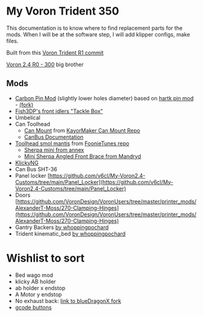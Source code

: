 # My Voron Trident 350

This documentation is to know where to find replacement parts for the mods. 
When I will be at the software step, I will add klipper configs, make files. 

Built from this [Voron Trident R1 commit](https://github.com/VoronDesign/Voron-Trident/tree/VTr1)

[Voron 2.4 R0 - 300](https://github.com/ViThreeDimension/voron2.4) big brother

## Mods
- [Carbon Pin Mod](/mods/own%20mods/Trident%20Carbon%20Pin%20Mod/) (slightly lower holes diameter) based on [hartk pin mod](https://github.com/VoronDesign/VoronUsers/tree/master/printer_mods/hartk1213/Voron2.4_Trident_Pins_Mod) - [(fork)](https://github.com/ViThreeDimension/VoronUsers/tree/timelocked-mods/Trident/printer_mods/hartk1213/Voron2.4_Trident_Pins_Mod)
- [Fish3DP's front idlers "Tackle Box"](/mods/fishTackleBox/Fish%20Tackle%20Box%20other_front_idler.md)
- Umbelical
- Can Toolhead
  - [Can Mount](/mods/STH-36_sherpa_mini_mounting_plate_overmold_strain.stl) from [KayorMaker Can Mount Repo](https://github.com/KayosMaker/CANboard_Mounts)
  - [CanBus Documentation](documentation_subpages/CAN%20configuration.md)
- [Toolhead smol mantis](/mods/smol_mantis/) from [FoonieTunes repo](https://github.com/sporkus/smol_mantis)
  - [Sherpa mini from annex](https://github.com/Annex-Engineering/Sherpa_Mini-Extruder)
  - [Mini Sherpa Angled Front Brace from Mandryd](https://github.com/Annex-Engineering/Annex-Engineering_User_Mods/tree/main/Extruders/Sherpa_Mini/Extruder_Mods/Long-housing_front_angled_front_brace)       
- [KlickyNG](https://github.com/ViThreeDimension/Klicky-Probe/tree/timelocked-mods/Trident)
- Can Bus SHT-36
- Panel locker [https://github.com/v6cl/My-Voron2.4-Customs/tree/main/Panel_Locker](https://github.com/v6cl/My-Voron2.4-Customs/tree/main/Panel_Locker)
- Doors [https://github.com/VoronDesign/VoronUsers/tree/master/printer_mods/AlexanderT-Moss/270-Clamping-Hinges](https://github.com/VoronDesign/VoronUsers/tree/master/printer_mods/AlexanderT-Moss/270-Clamping-Hinges)
- Gantry Backers [by whoppingpochard](https://github.com/ViThreeDimension/VoronUsers/tree/timelocked-mods/Trident/printer_mods/whoppingpochard/extrusion_backers)
- Trident kinematic_bed [by whoppingpochard](https://github.com/tanaes/whopping_Voron_mods/tree/main/kinematic_bed)
    

# Wishlist to sort
- Bed wago mod
- klicky AB holder
- ab holder x endstop
- A Motor y endstop
- No exhaust back: [link to blueDragonX fork](https://github.com/ViThreeDimension/3d-printer-mods/tree/master/printers/voron_2.4/exhaust)
- [gcode buttons](https://github.com/VoronDesign/VoronUsers/tree/master/legacy_printers/printer_mods/meteyou/gcode_buttons)
